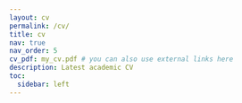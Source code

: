```yaml
---
layout: cv
permalink: /cv/
title: cv
nav: true
nav_order: 5
cv_pdf: my_cv.pdf # you can also use external links here
description: Latest academic CV
toc:
  sidebar: left
---
```

